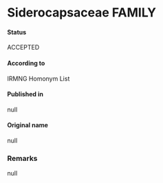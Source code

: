 Siderocapsaceae FAMILY
=======

#### Status
ACCEPTED

#### According to
IRMNG Homonym List

#### Published in
null

#### Original name
null

### Remarks
null
